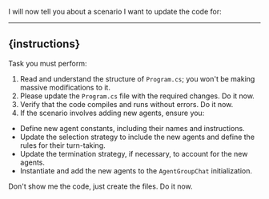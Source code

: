 I will now tell you about a scenario I want to update the code for:

---
{instructions}
---

Task you must perform:
1. Read and understand the structure of `Program.cs`; you won't be making massive modifications to it.
1. Please update the `Program.cs` file with the required changes. Do it now. 
2. Verify that the code compiles and runs without errors. Do it now.
3. If the scenario involves adding new agents, ensure you:
  - Define new agent constants, including their names and instructions.
  - Update the selection strategy to include the new agents and define the rules for their turn-taking.
  - Update the termination strategy, if necessary, to account for the new agents.
  - Instantiate and add the new agents to the `AgentGroupChat` initialization.

Don't show me the code, just create the files. Do it now.
